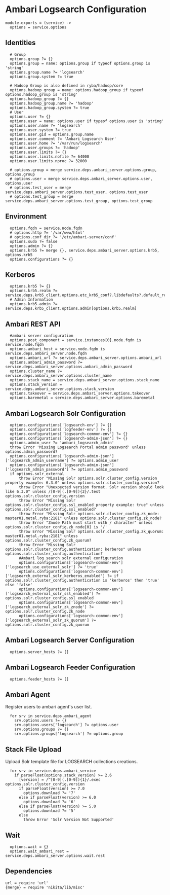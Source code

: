 
# Ambari Logsearch Configuration

    module.exports = (service) ->
      options = service.options

## Identities

      # Group
      options.group ?= {}
      options.group = name: options.group if typeof options.group is 'string'
      options.group.name ?= 'logsearch'
      options.group.system ?= true

      # Hadoop Group is also defined in ryba/hadoop/core
      options.hadoop_group = name: options.hadoop_group if typeof options.hadoop_group is 'string'
      options.hadoop_group ?= {}
      options.hadoop_group.name ?= 'hadoop'
      options.hadoop_group.system ?= true
      # User
      options.user ?= {}
      options.user = name: options.user if typeof options.user is 'string'
      options.user.name ?= 'logsearch'
      options.user.system ?= true
      options.user.gid = options.group.name
      options.user.comment ?= 'Ambari Logsearch User'
      options.user.home ?= '/var/run/logsearch'
      options.user.groups ?= 'hadoop'
      options.user.limits ?= {}
      options.user.limits.nofile ?= 64000
      options.user.limits.nproc ?= 32000

      # options.group = merge service.deps.ambari_server.options.group, options.group
      # options.user = merge service.deps.ambari_server.options.user, options.user
      # options.test_user = merge service.deps.ambari_server.options.test_user, options.test_user
      # options.test_group = merge service.deps.ambari_server.options.test_group, options.test_group

## Environment

      options.fqdn = service.node.fqdn
      # options.http ?= '/var/www/html'
      # options.conf_dir ?= '/etc/ambari-server/conf'
      options.sudo ?= false
      options.admin ?= {}
      options.krb5 ?= merge {}, service.deps.ambari_server.options.krb5, options.krb5
      options.configurations ?= {}

## Kerberos

      options.krb5 ?= {}
      options.krb5.realm ?= service.deps.krb5_client.options.etc_krb5_conf?.libdefaults?.default_realm
      # Admin Information
      options.krb5.admin ?= service.deps.krb5_client.options.admin[options.krb5.realm]

## Ambari REST API

      #ambari server configuration
      options.post_component = service.instances[0].node.fqdn is service.node.fqdn
      options.ambari_host = service.node.fqdn is service.deps.ambari_server.node.fqdn
      options.ambari_url ?= service.deps.ambari_server.options.ambari_url
      options.ambari_admin_password ?= service.deps.ambari_server.options.ambari_admin_password
      options.cluster_name ?= service.deps.ambari_server.options.cluster_name
      options.stack_name = service.deps.ambari_server.options.stack_name
      options.stack_version = service.deps.ambari_server.options.stack_version
      options.takeover = service.deps.ambari_server.options.takeover
      options.baremetal = service.deps.ambari_server.options.baremetal

## Ambari Logsearch Solr Configuration

      options.configurations['logsearch-env'] ?= {}
      options.configurations['logfeeder-env'] ?= {}
      options.configurations['logsearch-common-env'] ?= {}
      options.configurations['logsearch-admin-json'] ?= {}
      options.admin_user ?= 'ambari_logsearch_admin'
      throw Error 'Missing Logsearch Portal admin password' unless options.admin_password?
      options.configurations['logsearch-admin-json']['logsearch_admin_username'] ?= options.admin_user 
      options.configurations['logsearch-admin-json']['logsearch_admin_password'] ?= options.admin_password
      if options.solr_external
          throw Error "Missing Solr options.solr.cluster_config.version property example: 6.3.0" unless options.solr.cluster_config.version?
          throw Error "Unexpected version format. Solr version should look like 6.3.0" unless /[0-9](.[0-9]){2}/.test options.solr.cluster_config.version
          throw Error "Missing Solr options.solr.cluster_config.ssl_enabled property example: true" unless options.solr.cluster_config.ssl_enabled?
          throw Error "Missing Solr options.solr.cluster_config.zk_node: master01.metal.ryba:2181" unless options.solr.cluster_config.zk_node?
          throw Error "Znode Path must start with / character" unless options.solr.cluster_config.zk_node[0] is '/'
          throw Error "Missing Solr options.solr.cluster_config.zk_quorum: master01.metal.ryba:2181" unless options.solr.cluster_config.zk_quorum?
          throw Error "Missing Solr options.solr.cluster_config.authentication: kerberos" unless options.solr.cluster_config.authentication?
          #Ambari log search solr external configuration
          options.configurations['logsearch-common-env']['logsearch_use_external_solr'] ?= 'true'
          options.configurations['logsearch-common-env']['logsearch_external_solr_kerberos_enabled'] ?= if options.solr.cluster_config.authentication is 'kerberos' then 'true' else 'false'
          options.configurations['logsearch-common-env']['logsearch_external_solr_ssl_enabled'] ?= options.solr.cluster_config.ssl_enabled
          options.configurations['logsearch-common-env']['logsearch_external_solr_zk_znode'] ?= options.solr.cluster_config.zk_node
          options.configurations['logsearch-common-env']['logsearch_external_solr_zk_quorum'] ?= options.solr.cluster_config.zk_quorum
      
## Ambari Logsearch Server Configuration

      options.server_hosts ?= []

## Ambari Logsearch Feeder Configuration

      options.feeder_hosts ?= []

## Ambari Agent
Register users to ambari agent's user list.

      for srv in service.deps.ambari_agent
        srv.options.users ?= {}
        srv.options.users['logsearch'] ?= options.user
        srv.options.groups ?= {}
        srv.options.groups['logsearch'] ?= options.group

## Stack File Upload
Upload Solr template file for LOGSEARCH collections creations.

      for srv in service.deps.ambari_service
        if parseFloat(options.stack_version) >= 2.6
          [version] = /^[0-9](.[0-9]){1}/.exec options.solr.cluster_config.version
          if parseFloat(version) >= 7.0
            options.download ?= '7'
          else if parseFloat(version) >= 6.0
            options.download ?= '6'
          else if parseFloat(version) >= 5.0
            options.download ?= '5'
          else
            throw Error 'Solr Version Not Supported'
## Wait

      options.wait = {}
      options.wait_ambari_rest = service.deps.ambari_server.options.wait.rest

## Dependencies

    url = require 'url'
    {merge} = require 'nikita/lib/misc'
